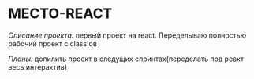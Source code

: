# МЕСТО-REACT

*Описание проекта:* первый проект на react. Переделываю полностью рабочий проект с class'ов

*Планы:* допилить проект в следущих спринтах(переделать под реакт весь интерактив)